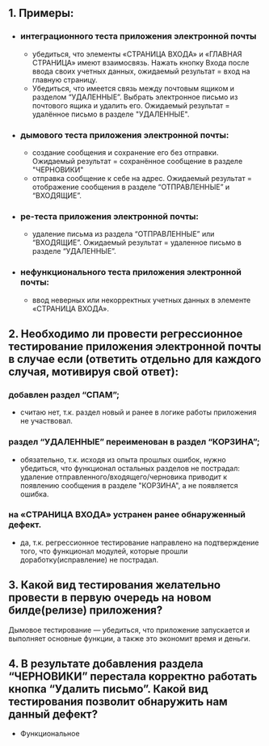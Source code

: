 ## 1. Примеры:
- ### интеграционного теста приложения электронной почты
	- убедиться, что элементы «СТРАНИЦА ВХОДА» и «ГЛАВНАЯ СТРАНИЦА» имеют взаимосвязь.	Нажать кнопку Входа после ввода своих учетных данных, ожидаемый результат = вход на главную страницу.
	- Убедиться, что имеется связь между почтовым ящиком и разделом “УДАЛЕННЫЕ”. Выбрать электронное письмо из почтового ящика и удалить его. Ожидаемый результат = удалённое письмо в разделе "УДАЛЕННЫЕ".

- ### дымового теста приложения электронной почты:
	- создание сообщения и сохранение его без отправки. Ожидаемый результат = сохранённое сообщение в разделе "ЧЕРНОВИКИ"
	- отправка сообщение к себе на адрес. Ожидаемый результат = отображение сообщения в разделе “ОТПРАВЛЕННЫЕ” и “ВХОДЯЩИЕ”.
- ### ре-теста приложения электронной почты:
	- удаление письма из раздела “ОТПРАВЛЕННЫЕ” или “ВХОДЯЩИЕ”. Ожидаемый результат = удаленное письмо в разделе “УДАЛЕННЫЕ”.
- ### нефункционального теста приложения электронной почты:
	- ввод неверных или некорректных учетных данных в элементе «СТРАНИЦА ВХОДА».

## 2. Необходимо ли провести регрессионное тестирование приложения электронной почты в случае если (ответить отдельно для каждого случая, мотивируя свой ответ):
### добавлен раздел “СПАМ”;
  - считаю нет, т.к. раздел новый и ранее в логике работы приложения не участвовал.
### раздел “УДАЛЕННЫЕ” переименован в раздел “КОРЗИНА”;
  - обязательно, т.к. исходя из опыта прошлых ошибок, нужно убедиться, что функционал остальных разделов не пострадал: удаление отправленного/входящего/черновика приводит к появлению сообщения в разделе "КОРЗИНА", а не появляется ошибка.
### на «СТРАНИЦА ВХОДА» устранен ранее обнаруженный дефект.
  - да, т.к. регрессионное тестирование направлено на подтверждение того, что функционал модулей, которые прошли доработку(исправление) не пострадал.

## 3. Какой вид тестирования желательно провести в первую очередь на новом билде(релизе) приложения?
Дымовое тестирование — убедиться, что приложение запускается и выполняет основные функции, а также это экономит время и деньги.

## 4. В результате добавления раздела “ЧЕРНОВИКИ” перестала корректно работать кнопка “Удалить письмо”. Какой вид тестирования позволит обнаружить нам данный дефект?
- Функциональное
